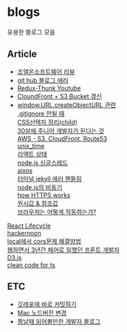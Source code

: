 # blogs
유용한 블로그 모음

## Article
* [조엘온소프트웨어 리뷰](https://mangkyu.tistory.com/138)<br>
* [git hub 블로그 에러](https://choijaegwon.github.io/githubblog/GithubBlog1/) <br>
* [Redux-Thunk Youtube](https://www.youtube.com/watch?v=JDZRfLGNWdc) <br>
* [CloundFront + S3 Bucket 갱신](https://penguingoon.tistory.com/256) <br>
* [window.URL.createObjectURL 관련](https://kyounghwan01.github.io/blog/JS/JSbasic/Blob-url/#createobjecturl) <br>
[.gitignore 안될 때](https://kyu9341.github.io/Git/2020/08/23/git_gitignore/)<br>
[CSS선택자 정리(child)](https://lalacode.tistory.com/6)<br>
[30살에 주니어 개발자가 된다는 것](https://minoo.medium.com/%EB%B2%88%EC%97%AD-30%EC%82%B4%EC%97%90-%EC%A3%BC%EB%8B%88%EC%96%B4-%EA%B0%9C%EB%B0%9C%EC%9E%90%EA%B0%80-%EB%90%9C%EB%8B%A4%EB%8A%94-%EA%B2%83-being-a-junior-developer-at-30-b7b587ee4f6b?p=b7b587ee4f6b) <br>
[AWS - S3, CloudFront, Route53](https://velog.io/@seongkyun/AWS-S3-CloudFront-Route53%EC%9D%84-%EC%9D%B4%EC%9A%A9%ED%95%9C-%EC%A0%95%EC%A0%81-%ED%98%B8%EC%8A%A4%ED%8C%85) <br>
[unix_time ](https://stackoverflow.com/questions/847185/convert-a-unix-timestamp-to-time-in-javascript) <br>
[리액트 상태](https://www.stevy.dev/react-state-management-guide) <br>
[node.js 싱글스레드](https://velog.io/@daeseongkim/Node.js-Node.js%EB%8A%94-%EC%8B%B1%EA%B8%80-%EC%8A%A4%EB%A0%88%EB%93%9C) <br>
[aixos](https://masteringjs.io/tutorials/axios/options) <br>
[터미널 jekyll 에러 핸들링](https://github.com/rbenv/rbenv/issues/1267) <br>
[node.js의 비동기](https://www.nextree.co.kr/p7292/) <br>
[how HTTPS works](https://howhttps.works/) <br>
[원시값 & 참조값](https://github.com/FE-Lex-Kim/-TIL/blob/master/Javascript/%EC%9B%90%EC%8B%9C%EA%B0%92%EA%B3%BC%20%EA%B0%9D%EC%B2%B4%EC%9D%98%20%EB%B9%84%EA%B5%90.md) <br>
[브라우저는 어떻게 작동하는가?](https://d2.naver.com/helloworld/59361)<br>

[React Lifecycle](https://kyun2da.dev/react/%EB%A6%AC%EC%95%A1%ED%8A%B8-%EB%9D%BC%EC%9D%B4%ED%94%84%EC%82%AC%EC%9D%B4%ED%81%B4%EC%9D%98-%EC%9D%B4%ED%95%B4/)<br>
[hackernoon](https://hackernoon.com/)<br>
[local에서 cors문제 해결방법](https://medium.com/swlh/avoiding-cors-errors-on-localhost-in-2020-5a656ed8cefa)<br>
[웹하면서 3년간 페어로 일했던 프론트 개발자](https://steemit.com/develop/@whosoonhwang/3)<br>
[D3.js](https://velog.io/@smooth97/-Data-Visualizing-D3.js-%EB%9E%80)<br>
[clean code for ts](https://738.github.io/clean-code-typescript/#%EB%AA%A9%EC%B0%A8)<br>
## ETC
* [깃레포에 바로 커밋하기](https://velog.io/@lob3767/Mac-Git-hub%EC%97%90-%ED%94%84%EB%A1%9C%EC%A0%9D%ED%8A%B8-%EC%98%AC%EB%A6%AC%EA%B8%B0)<br>
* [Mac 노드버전 변경](https://dev-yakuza.posstree.com/ko/environment/nvm/)<br>
* [짬날때 읽어볼만한 개발자 블로그](https://blog.shiren.dev/)

